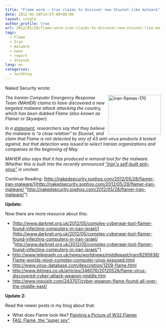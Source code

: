 ```yaml
---
title: "Flame worm – Iran claims to discover new Stuxnet-like malware"
date: 2012-05-28T14:57:00+00:00
layout: single
author_profile: true
url: 2012/05/28/flame-worm-iran-claims-to-discover-new-stuxnet-like-malware/
tags:
  - Flame
  - Iran
  - malware
  - news
  - report
  - Stuxnet
lang: en
categories: 
  - techblog
---
```

Naked Security wrote:

[<img title="iran-flames-170" border="0" alt="iran-flames-170" align="right" src="http://lh3.ggpht.com/-H7i2lfAgAmg/T8OLWPeXIYI/AAAAAAAAGHk/Js_udYnFn9k/iran-flames-170_thumb.jpg?imgmax=800" width="170" height="128" />](http://lh4.ggpht.com/-QohaM1XK7OA/T8OLUDmIspI/AAAAAAAAGHc/ZGu8EXRoFUQ/s1600-h/iran-flames-170%25255B2%25255D.jpg)_The Iranian Computer Emergency Response Team (MAHER) claims to have discovered a new targeted malware attack attacking the country, which has been dubbed Flame (also known as Flamer or Skywiper)._ 

_In a_ [_statement_](http://www.certcc.ir/index.php?name=news&file=article&sid=1894)_, researchers say that they believe the malware is “a close relation” to Stuxnet, and claim that Flame is not detected by any of 43 anti-virus products it tested against, but that detection was issued to select Iranian organizations and companies at the beginning of May._ 

_MAHER also says that it has produced a removal tool for the malware. Whether this is built into the recently announced_ <a href="/2012/05/iran-makes-its-own-anti-virus-software.html" target="_blank"><em>“Iran's self-built anti-virus”</em></a> _is unclear._ 

Continue Reading: [http://nakedsecurity.sophos.com/2012/05/28/flamer-iran-malware/](http://nakedsecurity.sophos.com/2012/05/28/flamer-iran-malware/ "http://nakedsecurity.sophos.com/2012/05/28/flamer-iran-malware/") 

**Update:**

Now there are more resource about this:

  * [http://www.darknet.org.uk/2012/05/complex-cyberwar-tool-flamer-found-infecting-computers-in-iran-israel/](http://www.darknet.org.uk/2012/05/complex-cyberwar-tool-flamer-found-infecting-computers-in-iran-israel/ "http://www.darknet.org.uk/2012/05/complex-cyberwar-tool-flamer-found-infecting-computers-in-iran-israel/") 
  * <http://www.telegraph.co.uk/news/worldnews/middleeast/iran/9295938/Flame-worlds-most-complex-computer-virus-exposed.html> 
  * <http://www.virus-database.com/description/1209-flame.html> 
  * <http://www.ibtimes.co.uk/articles/346076/20120528/flame-virus-discovered-cyber-attack-weapon-middle.htm> 
  * <http://www.inquisitr.com/243707/cyber-weapon-flame-found-all-over-the-middle-east/> 

**Update 2:**

Read the newer posts in my blog about that:

  * What does Flame look-like? <a href="/2012/05/painting-picture-of-w32flamer.html" target="_blank">Painting a Picture of W32.Flamer</a> 
  * <a href="/2012/05/faq-flame-spy.html" target="_blank">FAQ: Flame, the “super spy”</a>
